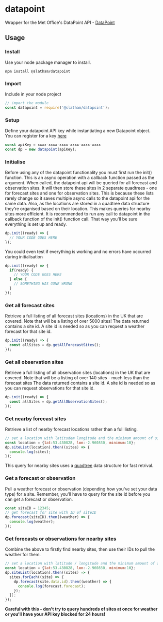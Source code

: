 # datapoint
Wrapper for the Met Office's DataPoint API - [DataPoint](https://www.metoffice.gov.uk/datapoint)

## Usage

### Install
Use your node package manager to install.
```
npm install @slatham/datapoint
```

### Import
Include in your node project
```javascript
// import the module
const datapoint = require('@slatham/datapoint');
```
### Setup
Define your datapoint API key while instantiating a new Datapoint object.  You can register for a key [here](https://register.metoffice.gov.uk/WaveRegistrationClient/public/register.do?service=datapoint)
```javascript
const apiKey = xxxx-xxxx-xxxx-xxxx-xxxx-xxxx
const dp = new datapoint(apiKey);
```

### Initialise
Before using any of the datapoint functionality you must first run the init() function.  This is an async operation with a callback function passed as the argument.  When called, the datapoint api will be queried for all forecast and observation sites.  It will then store these sites in 2 separate quadtrees - one for forecast sites and one for observation sites.  This is because these lists rarely change so it saves multiple async calls to the datapoint api for the same data.  Also, as the locations are stored in a quadtree data structure they're organised based on their location.  This makes queries for nearby sites more efficient.  It is recommended to run any call to datapoint in the callback function of the init() function call.  That way you'll be sure everything is set up and ready. 
```javascript
dp.init((ready) => {
  // YOUR CODE GOES HERE
});
```
You could even test if everything is working and no errors have occurred during initialisation
```javascript
dp.init((ready) => {
  if(ready) {
    // YOUR CODE GOES HERE
  } else {
    // SOMETHING HAS GONE WRONG
  }
});
````

### Get all forecast sites
Retrieve a full listing of all forecast sites (locations) in the UK that are covered.  Note that will be a listing of over 5000 sites!  The data returned contains a site id.  A site id is needed so as you can request a weather forecast for that site id.
```javascript
dp.init((ready) => {
  const allSites = dp.getAllForecastSites();
});
```
### Get all observation sites
Retrieve a full listing of all observation sites (locations) in the UK that are covered.  Note that will be a listing of over 140 sites - much less than the forecast sites  The data returned contains a site id.  A site id is needed so as you can request observations for that site id.
```javascript
dp.init((ready) => {
  const allSites = dp.getAllObservationSites();
});
```

### Get nearby forecast sites
Retrieve a list of nearby forecast locations rather than a full listing.  
```javascript
// set a location with latitudem longitude and the minimum amount of sites you want back from the query
const location = {lat:53.430828, lon:-2.960830, minimum:10};
dp.siteList(location).then((sites) => {
  console.log(sites);
});
```
This query for nearby sites uses a [quadtree](https://github.com/slatham/quadtree) data structure for fast retrival.   

### Get a forecast or observation
Pull a weather forecast or observation (depending how you've set your data type) for a site.  Remember, you'll have to query for the site id before you can get a forecast or observation.
```javascript
const siteID = 12345;
// get forecast for site with ID of siteID
dp.forecast(siteID).then((weather) => {
  console.log(weather);
});
```

### Get forecasts or observations for nearby sites
Combine the above to firstly find nearby sites, then use their IDs to pull the weather for them.
```javascript
// set a location with latitude / longitude and the minimum amount of sites you want back from the query
const location = {lat:53.430828, lon:-2.960830, minimum:10};
dp.siteList(location).then((sites) => {
  sites.forEach((site) => {
    dp.forecast(site.data.id).then((weather) => {
      console.log(forecast.forecast);
    });
  });
});
```
__Careful with this - don't try to query hundreds of sites at once for weather or you'll have your API key blocked for 24 hours!__
